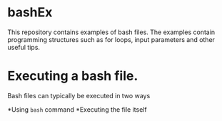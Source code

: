 # bashEx
This repository contains examples of bash files. The examples contain programming structures such as for loops, input parameters and other useful tips.

# Executing a bash file.
Bash files can typically be executed in two ways

*Using ```bash``` command
*Executing the file itself


